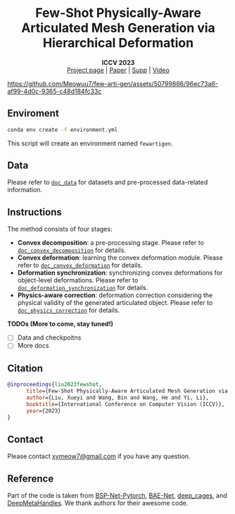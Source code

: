 <p align="center">

  <h1 align="center">Few-Shot Physically-Aware Articulated Mesh Generation via Hierarchical Deformation</h1>
  <!-- <h2 align="center">ICCV 2023</h2> -->
  <p align="center">
    <!-- <br> -->
    <!-- <br> -->
      <strong>ICCV 2023</strong>
      <br>
      <a href="https://meowuu7.github.io/few-arti-obj-gen/">Project page</a>
      |
      <a href="https://meowuu7.github.io/few-arti-obj-gen/static/pdfs/few-arti-gen.pdf">Paper</a>
      |
      <a href="https://meowuu7.github.io/few-arti-obj-gen/static/pdfs/few-arti-gen-supp.pdf">Supp</a>
      |
      <a href="https://youtu.be/p8x3GN3VSPE">Video</a>
  </p>

  <div align="center">
    <!-- <img src="./assets/teaser-2-cropped.gif" alt="Logo" width="100%"> -->
    <!-- <video id="teaser" autoplay muted loop width="100%">
      <source src="./assets/res-demo.mp4"
              type="video/mp4">
    </video> -->
    <!-- <video src="./assets/res-demo.mp4" width="100%"></video> -->
    
  </div>
  <!-- <br>
  <div align="center">
  </div>
  <strong>ICCV 2023</strong> -->
</p>
<!-- <video src="./assets/res-demo.mp4" width="100%"></video>
![video](./assets/res-demo.mp4) -->


https://github.com/Meowuu7/few-arti-gen/assets/50799886/96ec73a6-af99-4d0c-9365-c48d184fc33c

## Enviroment

```bash
conda env create -f environment.yml
```
This script will create an environment named `fewartigen`. 

## Data
Please refer to [`doc_data`](./docs/data.md) for datasets and pre-processed data-related information. 


## Instructions
The method consists of four stages:
- **Convex decomposition**: a pre-processing stage. Please refer to [`doc_convex_decomposition`](./docs/1-convex_decomposition.md) for details. 
- **Convex deformation**: learning the convex deformation module. Please refer to [`doc_convex_deformation`](./docs/2-convex_deformation.md) for details. 
- **Deformation synchronization**: synchronizing convex deformations for object-level deformations. Please refer to [`doc_deformation_synchronization`](./docs/3-deformation_synchronization.md) for details. 
- **Physics-aware correction**: deformation correction considering the physical validity of the generated articulated object. Please refer to [`doc_physics_correction`](./docs/4-physics_correction.md) for details. 

**TODOs (More to come, stay tuned!)**
- [ ] Data and checkpoitns
- [ ] More docs

## Citation

```bibtex
@inproceedings{liu2023fewshot,
      title={Few-Shot Physically-Aware Articulated Mesh Generation via Hierarchical Deformation},
      author={Liu, Xueyi and Wang, Bin and Wang, He and Yi, Li},
      booktitle={International Conference on Computer Vision (ICCV)},
      year={2023}
}
```

## Contact

Please contact xymeow7@gmail.com if you have any question.

## Reference

Part of the code is taken from [BSP-Net-Pytorch](https://github.com/czq142857/BSP-NET-pytorch), [BAE-Net](https://github.com/czq142857/BAE-NET), [deep_cages](https://github.com/yifita/deep_cage), and [DeepMetaHandles](https://github.com/Colin97/DeepMetaHandles).  We thank authors for their awesome code. 